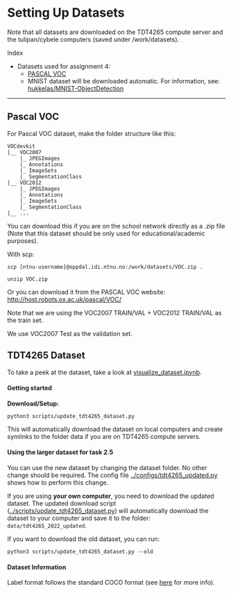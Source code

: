 # Setting Up Datasets
Note that all datasets are downloaded on the TDT4265 compute server and the tulipan/cybele computers (saved under /work/datasets).

Index
- Datasets used for assignment 4:
    - [PASCAL VOC](#pascal-voc)
    - MNIST dataset will be downloaded automatic. For information, see: [hukkelas/MNIST-ObjectDetection](github.com/hukkelas/MNIST-ObjectDetection)

---


## Pascal VOC
For Pascal VOC dataset, make the folder structure like this:
```
VOCdevkit
|__ VOC2007
    |_ JPEGImages
    |_ Annotations
    |_ ImageSets
    |_ SegmentationClass
|__ VOC2012
    |_ JPEGImages
    |_ Annotations
    |_ ImageSets
    |_ SegmentationClass
|__ ...
```

You can download this if you are on the school network directly as a .zip file (Note that this dataset should be only used for educational/academic purposes).

With scp: 
```
scp [ntnu-username]@oppdal.idi.ntnu.no:/work/datasets/VOC.zip .

unzip VOC.zip
```


Or you can download it from the PASCAL VOC website:
http://host.robots.ox.ac.uk/pascal/VOC/

Note that we are using the VOC2007 TRAIN/VAL + VOC2012 TRAIN/VAL as the train set.

We use VOC2007 Test as the validation set.


## TDT4265 Dataset
To take a peek at the dataset, take a look at [visualize_dataset.ipynb](../notebooks/visualize_dataset.ipynb).

#### Getting started
**Download/Setup:**
```
python3 scripts/update_tdt4265_dataset.py
```
This will automatically download the dataset on local computers and create symlinks to the folder data if you are on TDT4265 compute servers.


#### Using the larger dataset for task 2.5

You can use the new dataset by changing the dataset folder. No other change should be required. The config file [../configs/tdt4265_updated.py](../configs/tdt4265_updated.py) shows how to perform this change.

If you are using **your own computer**, you need to download the updated dataset. The updated download script ([../scripts/update_tdt4265_dataset.py](../scripts/update_tdt4265_dataset.py)) will automatically download the dataset to your computer and save it to the folder: `data/tdt4265_2022_updated`.

If you want to download the old dataset, you can run: 
```
python3 scripts/update_tdt4265_dataset.py --old
```


#### Dataset Information
Label format follows the standard COCO format (see [here](https://www.immersivelimit.com/tutorials/create-coco-annotations-from-scratch) for more info).